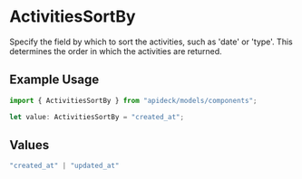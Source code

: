 # ActivitiesSortBy

Specify the field by which to sort the activities, such as 'date' or 'type'. This determines the order in which the activities are returned.

## Example Usage

```typescript
import { ActivitiesSortBy } from "apideck/models/components";

let value: ActivitiesSortBy = "created_at";
```

## Values

```typescript
"created_at" | "updated_at"
```